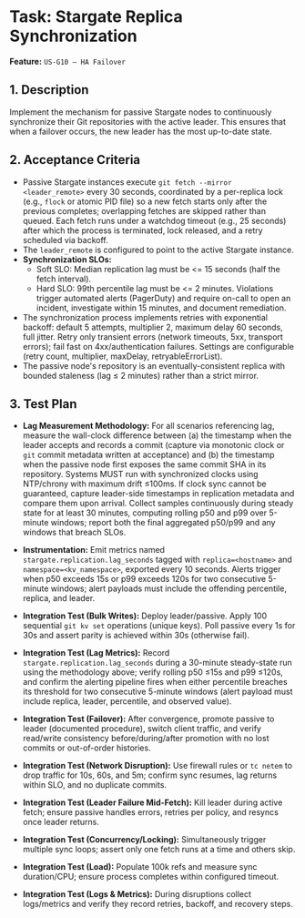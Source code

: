 # Task: Stargate Replica Synchronization

**Feature:** `US-G10 — HA Failover`

## 1. Description

Implement the mechanism for passive Stargate nodes to continuously synchronize their Git repositories with the active leader. This ensures that when a failover occurs, the new leader has the most up-to-date state.

## 2. Acceptance Criteria

- Passive Stargate instances execute `git fetch --mirror <leader_remote>` every 30 seconds, coordinated by a per-replica lock (e.g., `flock` or atomic PID file) so a new fetch starts only after the previous completes; overlapping fetches are skipped rather than queued. Each fetch runs under a watchdog timeout (e.g., 25 seconds) after which the process is terminated, lock released, and a retry scheduled via backoff.
- The `leader_remote` is configured to point to the active Stargate instance.
- **Synchronization SLOs:**
  - Soft SLO: Median replication lag must be <= 15 seconds (half the fetch interval).
  - Hard SLO: 99th percentile lag must be <= 2 minutes. Violations trigger automated alerts (PagerDuty) and require on-call to open an incident, investigate within 15 minutes, and document remediation.
- The synchronization process implements retries with exponential backoff: default 5 attempts, multiplier 2, maximum delay 60 seconds, full jitter. Retry only transient errors (network timeouts, 5xx, transport errors); fail fast on 4xx/authentication failures. Settings are configurable (retry count, multiplier, maxDelay, retryableErrorList).
- The passive node's repository is an eventually-consistent replica with bounded staleness (lag ≤ 2 minutes) rather than a strict mirror.

## 3. Test Plan

- **Lag Measurement Methodology:** For all scenarios referencing lag, measure the wall-clock difference between (a) the timestamp when the leader accepts and records a commit (capture via monotonic clock or `git` commit metadata written at acceptance) and (b) the timestamp when the passive node first exposes the same commit SHA in its repository. Systems MUST run with synchronized clocks using NTP/chrony with maximum drift ≤100ms. If clock sync cannot be guaranteed, capture leader-side timestamps in replication metadata and compare them upon arrival. Collect samples continuously during steady state for at least 30 minutes, computing rolling p50 and p99 over 5-minute windows; report both the final aggregated p50/p99 and any windows that breach SLOs.
- **Instrumentation:** Emit metrics named `stargate.replication.lag_seconds` tagged with `replica=<hostname>` and `namespace=<kv_namespace>`, exported every 10 seconds. Alerts trigger when p50 exceeds 15s or p99 exceeds 120s for two consecutive 5-minute windows; alert payloads must include the offending percentile, replica, and leader.

- **Integration Test (Bulk Writes):** Deploy leader/passive. Apply 100 sequential `git kv set` operations (unique keys). Poll passive every 1s for 30s and assert parity is achieved within 30s (otherwise fail).
- **Integration Test (Lag Metrics):** Record `stargate.replication.lag_seconds` during a 30-minute steady-state run using the methodology above; verify rolling p50 ≤15s and p99 ≤120s, and confirm the alerting pipeline fires when either percentile breaches its threshold for two consecutive 5-minute windows (alert payload must include replica, leader, percentile, and observed value).
- **Integration Test (Failover):** After convergence, promote passive to leader (documented procedure), switch client traffic, and verify read/write consistency before/during/after promotion with no lost commits or out-of-order histories.
- **Integration Test (Network Disruption):** Use firewall rules or `tc netem` to drop traffic for 10s, 60s, and 5m; confirm sync resumes, lag returns within SLO, and no duplicate commits.
- **Integration Test (Leader Failure Mid-Fetch):** Kill leader during active fetch; ensure passive handles errors, retries per policy, and resyncs once leader returns.
- **Integration Test (Concurrency/Locking):** Simultaneously trigger multiple sync loops; assert only one fetch runs at a time and others skip.
- **Integration Test (Load):** Populate 100k refs and measure sync duration/CPU; ensure process completes within configured timeout.
- **Integration Test (Logs & Metrics):** During disruptions collect logs/metrics and verify they record retries, backoff, and recovery steps.
